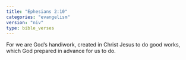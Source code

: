 ```yaml
---
title: "Ephesians 2:10"
categories: "evangelism"
version: "niv"
type: bible_verses
---
```


For we are God’s handiwork, created in Christ Jesus to do good works, which God prepared in advance for us to do.